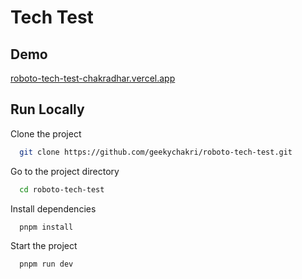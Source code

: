# Tech Test

## Demo

[roboto-tech-test-chakradhar.vercel.app](https://roboto-tech-test-chakradhar.vercel.app)

## Run Locally

Clone the project

```bash
  git clone https://github.com/geekychakri/roboto-tech-test.git
```

Go to the project directory

```bash
  cd roboto-tech-test
```

Install dependencies

```bash
  pnpm install
```

Start the project

```bash
  pnpm run dev
```
